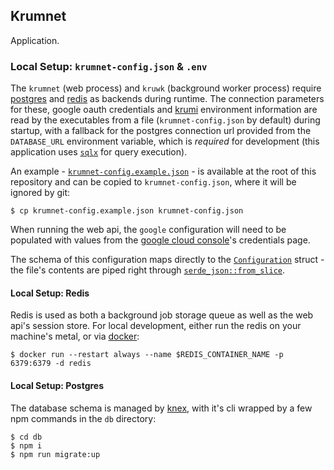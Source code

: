 ## Krumnet

Application.

### Local Setup: `krumnet-config.json` & `.env`

The `krumnet` (web process) and `kruwk` (background worker process) require [postgres](https://www.postgresql.org/)
and [redis](https://redis.io/) as backends during runtime. The connection parameters for these, google oauth
credentials and [krumi](https://github.com/krumpled/krumi) environment information are read by the executables from
a file (`krumnet-config.json` by default) during startup, with a fallback for the postgres connection url provided
from the `DATABASE_URL` environment variable, which is _required_ for development (this application uses [`sqlx`] for
query execution).

An example - [`krumnet-config.example.json`](/krumnet-config.example.json) - is available at the root of this
repository and can be copied to `krumnet-config.json`, where it will be ignored by git:

```
$ cp krumnet-config.example.json krumnet-config.json
```

When running the web api, the `google` configuration will need to be populated with values from the [google cloud
console](https://console.cloud.google.com/)'s credentials page.

The schema of this configuration maps directly to the [`Configuration`](/src/configuration.rs#L12-L31) struct - the
file's contents are piped right through [`serde_json::from_slice`](https://docs.serde.rs/serde_json/fn.from_slice.html).

#### Local Setup: Redis

Redis is used as both a background job storage queue as well as the web api's session store. For local development,
either run the redis on your machine's metal, or via [docker](https://www.docker.com/):

```
$ docker run --restart always --name $REDIS_CONTAINER_NAME -p 6379:6379 -d redis
```

#### Local Setup: Postgres

The database schema is managed by [knex](http://knexjs.org/), with it's cli wrapped by a few npm commands in the `db`
directory:

```
$ cd db
$ npm i
$ npm run migrate:up
```

[`sqlx`]: https://docs.rs/sqlx/0.3.5/sqlx/index.html
